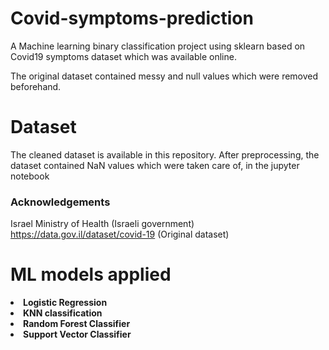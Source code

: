 # Covid-symptoms-prediction
A Machine learning binary classification project using sklearn based on Covid19 symptoms dataset which was available online.

The original dataset contained messy and null values which were removed beforehand.

# Dataset
The cleaned dataset is available in this repository. After preprocessing, the dataset contained NaN values which were taken care of, in the jupyter notebook

### Acknowledgements
Israel Ministry of Health (Israeli government)
https://data.gov.il/dataset/covid-19 (Original dataset)

# ML models applied
<b>
  <li>Logistic Regression
  <li>KNN classification
  <li>Random Forest Classifier
  <li>Support Vector Classifier
